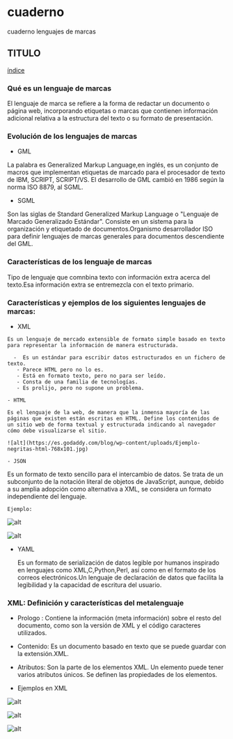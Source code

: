 # cuaderno
cuaderno lenguajes de marcas

## TITULO
[índice](#índice)

### Qué es un lenguaje de marcas

El lenguaje de marca se refiere a la forma de redactar un documento o página web, incorporando etiquetas o marcas que contienen información adicional relativa a la estructura del texto o su formato de presentación.


### Evolución de los lenguajes de marcas


- GML


La palabra es Generalized Markup Language,en inglés, es un conjunto de macros que implementan etiquetas de marcado para el procesador de texto de IBM, SCRIPT, SCRIPT/VS.
El desarrollo de GML cambió en 1986 según la norma ISO 8879, al SGML.



- SGML


Son las siglas de Standard Generalized Markup Language o "Lenguaje de Marcado Generalizado Estándar".
Consiste en un sistema para la organización y etiquetado de documentos.Organismo desarrollador ISO para definir lenguajes de marcas generales para documentos descendiente del GML.




### Características de los lenguaje de marcas


Tipo de lenguaje que comnbina texto con información extra acerca del texto.Esa información extra se entremezcla con el texto primario.


### Características y ejemplos de los siguientes lenguajes de marcas:


   - XML
     
    Es un lenguaje de mercado extensible de formato simple basado en texto para representar la información de manera estructurada.

      -  Es un estándar para escribir datos estructurados en un fichero de texto.
       - Parece HTML pero no lo es.
       - Está en formato texto, pero no para ser leído.
       - Consta de una familia de tecnologías.
       - Es prolijo, pero no supone un problema.

    - HTML
    
    Es el lenguaje de la web, de manera que la inmensa mayoría de las páginas que existen están escritas en HTML. Define los contenidos de un sitio web de forma textual y estructurada indicando al navegador cómo debe visualizarse el sitio.

    ![alt](https://es.godaddy.com/blog/wp-content/uploads/Ejemplo-negritas-html-768x101.jpg)

    - JSON
   
   Es un formato de texto sencillo para el intercambio de datos. Se trata de un subconjunto de la notación literal de objetos de JavaScript, aunque, debido a su amplia adopción como alternativa a XML, se considera un formato independiente del lenguaje.
    
    
    Ejemplo:
![alt](https://www.info-computer.com/modules/dbblog/views/img/post/como-abrir-los-archivos-json.png)

![alt](https://www.sqlshack.com/wp-content/uploads/2016/06/word-image-128.png)
    

  - YAML

    Es un formato de serialización de datos legible por humanos inspirado en lenguajes como XML,C,Python,Perl, así como en el formato de los correos electrónicos.Un lenguaje de declaración de datos que facilita la legibilidad y la capacidad de escritura del usuario. 


  
 ### XML: Definición y características del metalenguaje

  - Prologo : Contiene la información (meta información) sobre el resto del documento, como son la versión de XML y el código caracteres utilizados.
  - Contenido: Es un documento basado en texto que se puede guardar con la extensión.XML.
  - Atributos: Son la parte de los elementos XML. Un elemento puede tener varios atributos únicos. Se definen las propiedades de los elementos.

- Ejemplos en XML 

![alt](https://www.mclibre.org/consultar/xml/img/ejemplos/css/css-1-gc.png)

![alt](https://help.seagullscientific.com/2022/es/Content/Resources/Images/XML_sample_file.GIF)


![alt](https://global.discourse-cdn.com/standard17/uploads/velneo/original/2X/7/79ee418e8c8d9b4de3f0a93cde8d6241d86dcb7a.png)
